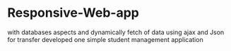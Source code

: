 # Responsive-Web-app
with databases aspects and dynamically fetch of data using ajax and Json for transfer developed one simple student management application
